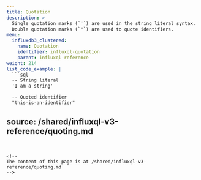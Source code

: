```yaml
---
title: Quotation
description: >
  Single quotation marks (`'`) are used in the string literal syntax.
  Double quotation marks (`"`) are used to quote identifiers.
menu:
  influxdb3_clustered:
    name: Quotation
    identifier: influxql-quotation
    parent: influxql-reference
weight: 214
list_code_example: |
  ```sql
  -- String literal
  'I am a string'

  -- Quoted identifier
  "this-is-an-identifier"
  ```

source: /shared/influxql-v3-reference/quoting.md
---
```


<!-- 
The content of this page is at /shared/influxql-v3-reference/quoting.md
-->
